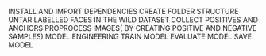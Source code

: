 INSTALL AND IMPORT DEPENDENCIES
CREATE FOLDER STRUCTURE
UNTAR LABELLED FACES IN THE WILD DATASET
COLLECT POSITIVES AND ANCHORS
PROPROCESS IMAGES( BY CREATING POSITIVE AND NEGATIVE SAMPLES)
MODEL ENGINEERING 
TRAIN MODEL
EVALUATE MODEL
SAVE MODEL